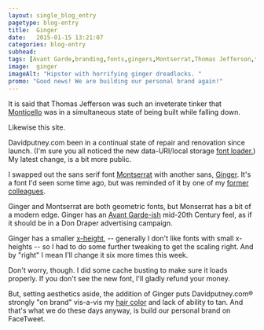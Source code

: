 ```yaml
---
layout: single_blog_entry
pagetype: blog-entry
title:  Ginger
date:   2015-01-15 13:21:07
categories: blog-entry
subhead:
tags: [Avant Garde,branding,fonts,gingers,Montserrat,Thomas Jefferson,typography,web sites]
image:  ginger
imageAlt: "Hipster with horrifying ginger dreadlocks. "
promo: "Good news! We are building our personal brand again!"
---  
```


It is said that Thomas Jefferson was such an inveterate tinker that [Monticello][1] was in a simultaneous state of being built while falling down.

Likewise this site.

Davidputney.com been in a continual state of repair and renovation since launch. (I'm sure you all noticed the new data-URI/local storage [font loader.][2]) My latest change, is a bit more public.

I swapped out the sans serif font [Montserrat][3] with another sans, [Ginger][4]. It's a font I'd seen some time ago, but was reminded of it by one of my [former colleagues][8].

Ginger and Montserrat are both geometric fonts, but Monserrat has a bit of a modern edge. Ginger has an [Avant Garde-ish][5] mid-20th Century feel, as if it should be in a Don Draper advertising campaign.

Ginger has a smaller [x-height][6], -- generally I don't like fonts with small x-heights -- so I had to do some further tweaking to get the scaling right. And by "right" I mean I'll change it six more times this week.

Don't worry, though. I did some cache busting to make sure it loads properly. If you don't see the new font, I'll gladly refund your money.

But, setting aesthetics aside, the addition of Ginger puts Davidputney.com&reg; strongly "on brand" vis-a-vis my [hair color][7] and lack of ability to tan. And that's what we do these days anyway, is build our personal brand on FaceTweet.

[1]: https://books.google.com/books?id=GGK1XO0jVEoC&pg=PA137&lpg=PA137&dq=monticello+disrepair&source=bl&ots=Dsq8kj-KcJ&sig=dcqx68jTHmW8DkwboCHbZ13Wr6c&hl=en&sa=X&ei=Gb-3VIatDYLksATJ6YDYDQ&ved=0CCgQ6AEwAQ#v=onepage&q=monticello%20disrepair&f=false
[2]: http://www.davidputney.com/2015/01/uris-mine-and-hours.html
[3]: http://www.fontsquirrel.com/fonts/montserrat
[4]: http://www.hypefortype.com/browse-fonts/font-categories/headline/ginger.html
[5]: https://www.myfonts.com/fonts/itc/avant-garde-gothic/
[6]: http://en.wikipedia.org/wiki/X-height
[7]: http://lens.blogs.nytimes.com/2014/06/11/redhead-photo-sperm-bank-invitro/?_r=0
[8]: https://twitter.com/elainanatario
